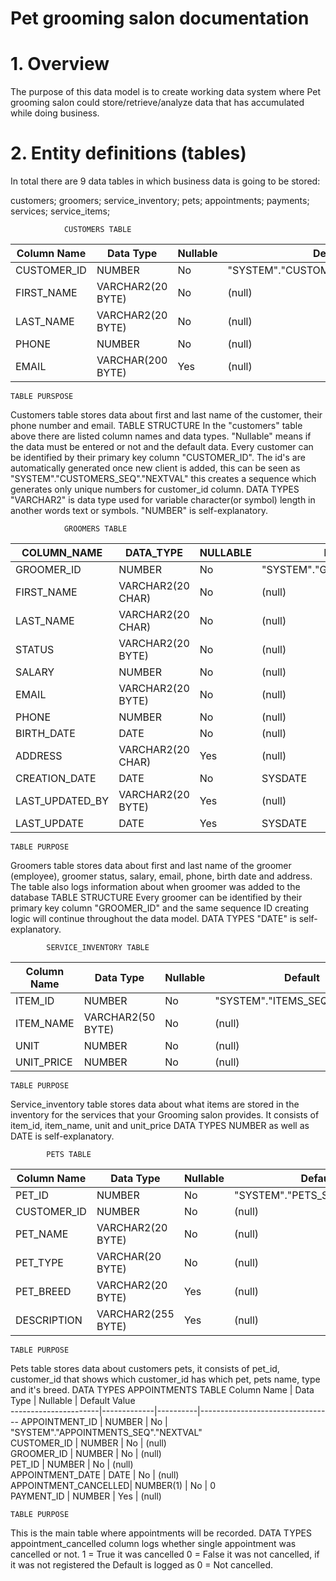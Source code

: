# Pet grooming salon documentation

# 1. Overview
The purpose of this data model is to create working data system where
Pet grooming salon could store/retrieve/analyze data 
that has accumulated while doing business.

# 2. Entity definitions (tables)
In total there are 9 data tables in which business data is going to be stored:

customers;
groomers;
service_inventory;
pets;
appointments;
payments;
services;
service_items;

                CUSTOMERS TABLE
 Column Name | Data Type         | Nullable | Default                             
-------------|-------------------|----------|--------
 CUSTOMER_ID | NUMBER            | No       | "SYSTEM"."CUSTOMERS_SEQ"."NEXTVAL"  
 FIRST_NAME  | VARCHAR2(20 BYTE) | No       | (null)           
 LAST_NAME   | VARCHAR2(20 BYTE) | No       | (null)     
 PHONE       | NUMBER            | No       | (null)                                                     
 EMAIL       | VARCHAR(200 BYTE) | Yes      | (null)   

    TABLE PURSPOSE
Customers table stores data about first and last name of the customer, their phone number and email.
    TABLE STRUCTURE
In the "customers" table above there are listed column names and data types. "Nullable" means if the data must be entered or not and the default data.
Every customer can be identified by their primary key column "CUSTOMER_ID". The id's are automatically generated once new client is added, this can be seen as "SYSTEM"."CUSTOMERS_SEQ"."NEXTVAL" this creates a sequence which generates only unique numbers for customer_id column.
    DATA TYPES
"VARCHAR2" is data type used for variable character(or symbol) length in another words text or symbols.
"NUMBER" is self-explanatory.

                GROOMERS TABLE
 COLUMN_NAME     | DATA_TYPE         | NULLABLE | DATA_DEFAULT                   
-----------------|-------------------|----------|--------------------------------
 GROOMER_ID      | NUMBER            | No       | "SYSTEM"."GROOMERS_SEQ"."NEXTVAL" 
 FIRST_NAME      | VARCHAR2(20 CHAR) | No       | (null)                         
 LAST_NAME       | VARCHAR2(20 CHAR) | No       | (null)                         
 STATUS          | VARCHAR2(20 BYTE) | No       | (null)                         
 SALARY          | NUMBER            | No       | (null)                         
 EMAIL           | VARCHAR2(20 BYTE) | No       | (null)                         
 PHONE           | NUMBER            | No       | (null)                         
 BIRTH_DATE      | DATE              | No       | (null)                         
 ADDRESS         | VARCHAR2(20 CHAR) | Yes      | (null)                         
 CREATION_DATE   | DATE              | No       | SYSDATE                        
 LAST_UPDATED_BY | VARCHAR2(20 BYTE) | Yes      | (null)                         
 LAST_UPDATE     | DATE              | Yes      | SYSDATE                              

    TABLE PURPOSE
Groomers table stores data about first and last name of the groomer (employee), groomer status, salary, email, phone, birth date and address.
The table also logs information about when groomer was added to the database
    TABLE STRUCTURE
Every groomer can be identified by their primary key column "GROOMER_ID" and the same sequence ID creating logic will continue throughout the data model. 
    DATA TYPES
"DATE" is self-explanatory.

            SERVICE_INVENTORY TABLE
 Column Name | Data Type          | Nullable | Default                            
-------------|--------------------|----------|------------------------------------
 ITEM_ID     | NUMBER             | No       | "SYSTEM"."ITEMS_SEQ"."NEXTVAL"      
 ITEM_NAME   | VARCHAR2(50 BYTE)  | No       | (null)                             
 UNIT        | NUMBER             | No       | (null)                             
 UNIT_PRICE  | NUMBER             | No       | (null)                             

    TABLE PURPOSE
Service_inventory table stores data about what items are stored in the inventory for the services that your Grooming salon provides.
It consists of item_id, item_name, unit and unit_price
    DATA TYPES
NUMBER as well as DATE is self-explanatory.

            PETS TABLE
 Column Name | Data Type          | Nullable | Default                          
-------------|--------------------|----------|----------------------------------
 PET_ID      | NUMBER             | No       | "SYSTEM"."PETS_SEQ"."NEXTVAL"     
 CUSTOMER_ID | NUMBER             | No       | (null)                           
 PET_NAME    | VARCHAR2(20 BYTE)  | No       | (null)        
 PET_TYPE    | VARCHAR(20 BYTE)   | No       | (null)      
 PET_BREED   | VARCHAR2(20 BYTE)  | Yes      | (null)  
 DESCRIPTION | VARCHAR2(255 BYTE) | Yes      | (null)  

    TABLE PURPOSE
Pets table stores data about customers pets, it consists of pet_id, customer_id that shows which customer_id has which pet, pets name, type and it's breed.
    DATA TYPES
            APPOINTMENTS TABLE
 Column Name          | Data Type   | Nullable | Default Value                     
----------------------|-------------|----------|---------------------------------
 APPOINTMENT_ID       | NUMBER      | No       | "SYSTEM"."APPOINTMENTS_SEQ"."NEXTVAL"      
 CUSTOMER_ID          | NUMBER      | No       | (null)                            
 GROOMER_ID           | NUMBER      | No       | (null)                            
 PET_ID               | NUMBER      | No       | (null)                            
 APPOINTMENT_DATE     | DATE        | No       | (null)                            
 APPOINTMENT_CANCELLED| NUMBER(1)   | No       | 0                     
 PAYMENT_ID           | NUMBER      | Yes      | (null)    

    TABLE PURPOSE
This is the main table where appointments will be recorded.
    DATA TYPES
appointment_cancelled column logs whether single appointment was cancelled or not. 
1 = True it was cancelled 0 = False it was not cancelled, if it was not registered the Default is logged as 0 = Not cancelled. 

